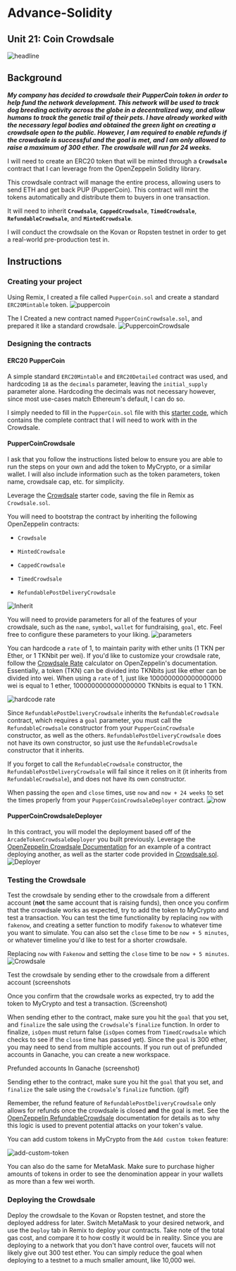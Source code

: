 # Advance-Solidity

## Unit 21: Coin Crowdsale 
![headline](https://user-images.githubusercontent.com/83662813/136304674-15a182a2-66b0-4598-a00b-9e931ad73017.jpg)

## Background

***My company has decided to crowdsale their PupperCoin token in order to help fund the network development.
This network will be used to track dog breeding activity across the globe in a decentralized way, and allow humans to track the genetic trail of their pets. I have already worked with the necessary legal bodies and obtained the green light on creating a crowdsale open to the public. However, I am required to enable refunds if the crowdsale is successful and the goal is met, and I am only allowed to raise a maximum of 300 ether. The crowdsale will run for 24 weeks.***

I will need to create an ERC20 token that will be minted through a **`Crowdsale`** contract that I can leverage from the OpenZeppelin Solidity library.

This crowdsale contract will manage the entire process, allowing users to send ETH and get back PUP (PupperCoin).
This contract will mint the tokens automatically and distribute them to buyers in one transaction.

It will need to inherit **`Crowdsale`**, **`CappedCrowdsale`**, **`TimedCrowdsale`**, **`RefundableCrowdsale`**, and **`MintedCrowdsale`**.

I will conduct the crowdsale on the Kovan or Ropsten testnet in order to get a real-world pre-production test in.

## Instructions

### Creating your project

Using Remix, I created a file called `PupperCoin.sol` and create a standard `ERC20Mintable` token.
![puppercoin](https://user-images.githubusercontent.com/83662813/136305106-29c89ad4-c36f-421e-ad06-28e4dece17b5.png)

The I Created a new contract named `PupperCoinCrowdsale.sol`, and prepared it like a standard crowdsale.
![PuppercoinCrowdsale](https://user-images.githubusercontent.com/83662813/136308820-11aae861-7da1-411b-ba71-f4dba983ee33.gif)

### Designing the contracts

#### ERC20 PupperCoin

A simple standard `ERC20Mintable` and `ERC20Detailed` contract was used, and hardcoding `18` as the `decimals` parameter, leaving the `initial_supply` parameter alone. Hardcoding the decimals was not necessary however, since most use-cases match Ethereum's default, I can do so.

I simply needed to fill in the `PupperCoin.sol` file with this [starter code](../Starter-Code/PupperCoin.sol), which contains the complete contract that I will need to work with in the Crowdsale.

#### PupperCoinCrowdsale

I ask that you follow the instructions listed below to ensure you are able to run the steps on your own and add the token to MyCrypto, or a similar wallet. I will also
include information such as the token parameters, token name, crowdsale cap, etc. for simplicity.

Leverage the [Crowdsale](../Starter-Code/Crowdsale.sol) starter code, saving the file in Remix as `Crowdsale.sol`.

You will need to bootstrap the contract by inheriting the following OpenZeppelin contracts:

* `Crowdsale`

* `MintedCrowdsale`

* `CappedCrowdsale`

* `TimedCrowdsale`

* `RefundablePostDeliveryCrowdsale`

![Inherit](https://user-images.githubusercontent.com/83662813/136306431-83ae007f-8b7f-42c2-8788-56b0c8fe12a0.png)

You will need to provide parameters for all of the features of your crowdsale, such as the `name`, `symbol`, `wallet` for fundraising, `goal`, etc. Feel free to configure these parameters to your liking.
![parameters](https://user-images.githubusercontent.com/83662813/136306809-4c7508c5-1f3a-42dc-804a-d3ac83598a24.png)

You can hardcode a `rate` of 1, to maintain parity with ether units (1 TKN per Ether, or 1 TKNbit per wei). If you'd like to customize your crowdsale rate, follow the [Crowdsale Rate](https://docs.openzeppelin.com/contracts/2.x/crowdsales#crowdsale-rate) calculator on OpenZeppelin's documentation. Essentially, a token (TKN) can be divided into TKNbits just like ether can be divided into wei. When using a `rate` of 1, just like 1000000000000000000 wei is equal to 1 ether, 1000000000000000000 TKNbits is equal to 1 TKN.

![hardcode rate](https://user-images.githubusercontent.com/83662813/136307586-3cde560b-b8b3-4594-8c2c-ab19ee402b97.png)

Since `RefundablePostDeliveryCrowdsale` inherits the `RefundableCrowdsale` contract, which requires a `goal` parameter, you must call the `RefundableCrowdsale` constructor from your `PupperCoinCrowdsale` constructor, as well as the others. `RefundablePostDeliveryCrowdsale` does not have its own constructor, so just use the `RefundableCrowdsale` constructor that it inherits.

If you forget to call the `RefundableCrowdsale` constructor, the `RefundablePostDeliveryCrowdsale` will fail since it relies on it (it inherits from `RefundableCrowdsale`), and does not have its own constructor.

When passing the `open` and `close` times, use `now` and `now + 24 weeks` to set the times properly from your `PupperCoinCrowdsaleDeployer` contract.
![now ](https://user-images.githubusercontent.com/83662813/136309244-c4c6ae28-09c8-4ce6-96b3-31aaeb91499d.png)

#### PupperCoinCrowdsaleDeployer

In this contract, you will model the deployment based off of the `ArcadeTokenCrowdsaleDeployer` you built previously. Leverage the [OpenZeppelin Crowdsale Documentation](https://docs.openzeppelin.com/contracts/2.x/crowdsales) for an example of a contract deploying another, as well as the starter code provided in [Crowdsale.sol](../Starter-Code/Crowdsale.sol).
![Deployer](https://user-images.githubusercontent.com/83662813/136309899-1d9125a6-3fda-479b-b26b-d5a0e9a63985.png)

### Testing the Crowdsale

Test the crowdsale by sending ether to the crowdsale from a different account (**not** the same account that is raising funds), then once you confirm that the crowdsale works as expected, try to add the token to MyCrypto and test a transaction. You can test the time functionality by replacing `now` with `fakenow`, and creating a setter function to modify `fakenow` to whatever time you want to simulate. You can also set the `close` time to be `now + 5 minutes`, or whatever timeline you'd like to test for a shorter crowdsale.

Replacing `now` with `Fakenow` and setting the `close` time to be `now + 5 minutes`. 
![Crowdsale](https://user-images.githubusercontent.com/83662813/136310660-f4aad92a-299c-40de-97ad-af841fdd8e0e.gif)

Test the crowdsale by sending ether to the crowdsale from a different account
(screenshots

Once you confirm that the crowdsale works as expected, try to add the token to MyCrypto and test a transaction.
(Screenshot)

When sending ether to the contract, make sure you hit the `goal` that you set, and `finalize` the sale using the `Crowdsale`'s `finalize` function. In order to finalize, `isOpen` must return false (`isOpen` comes from `TimedCrowdsale` which checks to see if the `close` time has passed yet). Since the `goal` is 300 ether, you may need to send from multiple accounts. If you run out of prefunded accounts in Ganache, you can create a new workspace.

Prefunded accounts In Ganache
(screenshot)

Sending ether to the contract, make sure you hit the `goal` that you set, and `finalize` the sale using the `Crowdsale`'s `finalize` function.
(gif)

Remember, the refund feature of `RefundablePostDeliveryCrowdsale` only allows for refunds once the crowdsale is closed **and** the goal is met. See the [OpenZeppelin RefundableCrowdsale](https://docs.openzeppelin.com/contracts/2.x/api/crowdsale#RefundableCrowdsale) documentation for details as to why this logic is used to prevent potential attacks on your token's value.

You can add custom tokens in MyCrypto from the `Add custom token` feature:

![add-custom-token](https://i.imgur.com/p1wwXQ9.png)

You can also do the same for MetaMask. Make sure to purchase higher amounts of tokens in order to see the denomination appear in your wallets as more than a few wei worth.

### Deploying the Crowdsale

Deploy the crowdsale to the Kovan or Ropsten testnet, and store the deployed address for later. Switch MetaMask to your desired network, and use the `Deploy` tab in Remix to deploy your contracts. Take note of the total gas cost, and compare it to how costly it would be in reality. Since you are deploying to a network that you don't have control over, faucets will not likely give out 300 test ether. You can simply reduce the goal when deploying to a testnet to a much smaller amount, like 10,000 wei.
